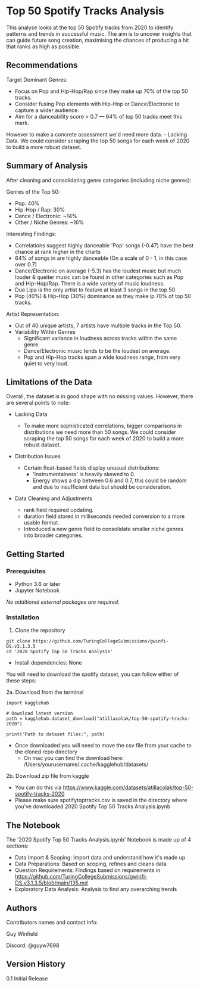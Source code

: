 # Top 50 Spotify Tracks Analysis
This analyse looks at the top 50 Spotify tracks from 2020 to identify patterns and trends in successful music. The aim is to uncover insights that can guide future song creation, maximising the chances of producing a hit that ranks as high as possible.


## Recommendations
Target Dominant Genres: 
- Focus on Pop and Hip-Hop/Rap since they make up 70% of the top 50 tracks. 
- Consider fusing Pop elements with Hip-Hop or Dance/Electronic to capture a wider audience. 
- Aim for a danceability score > 0.7 — 64% of top 50 tracks meet this mark.

However to make a concrete assessment we'd need more data. - Lacking Data. We could consider scraping the top 50 songs for each week of 2020 to build a more robust dataset.

## Summary of Analysis
After cleaning and consolidating genre categories (including niche genres):

Genres of the Top 50:
- Pop: 40%
- Hip-Hop / Rap: 30% 
- Dance / Electronic: ~14% 
- Other / Niche Genres: ~16%

Interesting Findings:
- Correlations suggest highly danceable 'Pop' songs (-0.47) have the best chance at rank higher in the charts   
- 64% of songs in are highly danceable (On a scale of 0 - 1, in this case over 0.7)
- Dance/Electronic on average (-5.3) has the loudest music but much louder & queiter music can be found in other categories such as Pop and Hip-Hop/Rap. There is a wide variety of music loudness.
- Dua Lipa is the only artist to feature at least 3 songs in the top 50
- Pop (40%) & Hip-Hop (30%) dominance as they make ip 70% of top 50 tracks.


Artist Representation:
- Out of 40 unique artists, 7 artists have multiple tracks in the Top 50.
- Variability Within Genres 
  - Significant variance in loudness across tracks within the same genre. 
  - Dance/Electronic music tends to be the loudest on average. 
  - Pop and Hip-Hop tracks span a wide loudness range, from very quiet to very loud.



## Limitations of the Data
Overall, the dataset is in good shape with no missing values. However, there are several points to note:

- Lacking Data
  - To make more sophisticated correlations, bigger comparisons in distributions we need more than 50 songs. We could consider scraping the top 50 songs for each week of 2020 to build a more robust dataset.

- Distribution Issues 
  - Certain float-based fields display unusual distributions:
    - 'Instrumentalness' is heavily skewed to 0. 
    - Energy shows a dip between 0.6 and 0.7, this could be random and due to insufficient data but should be consideration.

- Data Cleaning and Adjustments
  - rank field required updating. 
  - duration field stored in milliseconds needed conversion to a more usable format. 
  - Introduced a new genre field to consolidate smaller niche genres into broader categories.



## Getting Started

### Prerequisites
- Python 3.6 or later
- Jupyter Notebook

_No additional external packages are required._


### Installation
1. Clone the repository
```
git clone https://github.com/TuringCollegeSubmissions/gwinfi-DS.v3.1.3.5
cd '2020 Spotify Top 50 Tracks Analysis'
```
- Install dependencies: None


You will need to download the spotify dataset, you can follow either of these steps:

2a. Download from the terminal

```
import kagglehub

# Download latest version
path = kagglehub.dataset_download("atillacolak/top-50-spotify-tracks-2020")

print("Path to dataset files:", path)
```
- Once downloaded you will need to move the csv file from your cache to the cloned repo directory 
  - On mac you can find the download here: /Users/yourusername/.cache/kagglehub/datasets/


2b. Download zip file from kaggle
- You can do this via https://www.kaggle.com/datasets/atillacolak/top-50-spotify-tracks-2020
- Please make sure spotifytoptracks.csv is saved in the directory where you've downloaded 2020 Spotify Top 50 Tracks Analysis.ipynb  

## The Notebook

The '2020 Spotify Top 50 Tracks Analysis.ipynb' Notebook is made up of 4 sections:
- Data Import & Scoping: Import data and understand how it's made up
- Data Preparations: Based on scoping, refines and cleans data
- Question Requirements: Findings based on requirements in https://github.com/TuringCollegeSubmissions/gwinfi-DS.v3.1.3.5/blob/main/135.md
- Exploratory Data Analysis: Analysis to find any overarching trends

## Authors
Contributors names and contact info:

Guy Winfield

Discord: @guyw7698

## Version History
0.1
Initial Release